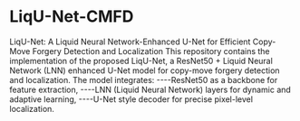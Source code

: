 # LiqU-Net-CMFD
LiqU-Net: A Liquid Neural Network-Enhanced U-Net for Efficient Copy-Move Forgery Detection and Localization
This repository contains the implementation of the proposed LiqU-Net, a ResNet50 + Liquid Neural Network (LNN) enhanced U-Net model for copy-move forgery detection and localization.
The model integrates:
----ResNet50 as a backbone for feature extraction,
----LNN (Liquid Neural Network) layers for dynamic and adaptive learning,
----U-Net style decoder for precise pixel-level localization.
